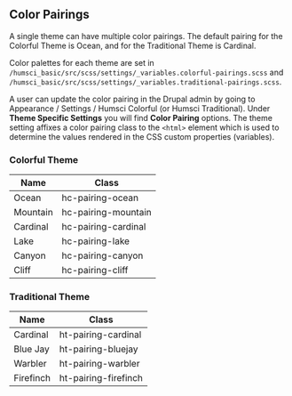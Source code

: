 ## Color Pairings

A single theme can have multiple color pairings. The default pairing for the Colorful Theme is Ocean, and for the Traditional Theme is Cardinal.

Color palettes for each theme are set in `/humsci_basic/src/scss/settings/_variables.colorful-pairings.scss` and `/humsci_basic/src/scss/settings/_variables.traditional-pairings.scss`.

A user can update the color pairing in the Drupal admin by going to Appearance / Settings / Humsci Colorful (or Humsci Traditional). Under **Theme Specific Settings** you will find **Color Pairing** options. The theme setting affixes a color pairing class to the `<html>` element which is used to determine the values rendered in the CSS custom properties (variables).

### Colorful Theme

| Name     | Class                |
|----------|----------------------|
| Ocean    | hc-pairing-ocean     |
| Mountain | hc-pairing-mountain  |
| Cardinal | hc-pairing-cardinal  |
| Lake     | hc-pairing-lake      |
| Canyon   | hc-pairing-canyon    |
| Cliff    | hc-pairing-cliff     |

### Traditional Theme

| Name     | Class                |
|----------|----------------------|
| Cardinal | ht-pairing-cardinal  |
| Blue Jay | ht-pairing-bluejay   |
| Warbler  | ht-pairing-warbler   |
| Firefinch| ht-pairing-firefinch |

